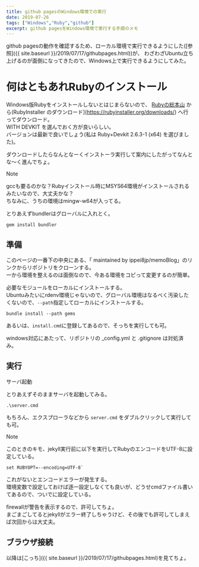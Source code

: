 ```yaml
---
title: github pagesのWindows環境での実行
date: 2019-07-26
tags: ["Windows","Ruby","github"]
excerpt: github pagesをWindows環境で実行する手順のメモ
---
```


github pagesの動作を確認するため、ローカル環境で実行できるようにした([参照]({{ site.baseurl }}/2019/07/17/githubpages.html))が、
わざわざUbuntu立ち上げるのが面倒になってきたので、Windows上で実行できるようにしてみた。  

# 何はともあれRubyのインストール
Windows版Rubyをインストールしないとはじまらないので、
[Rubyの総本山](https://www.ruby-lang.org/ja/) から(RubyInstaller のダウンロード](https://rubyinstaller.org/downloads/)
へ行ってダウンロード。  
WITH DEVKIT を選んでおく方が良いらしい。  
バージョンは最新で良いでしょう(私は Ruby+Devkit 2.6.3-1 (x64) を選びました)。  

ダウンロードしたらなんとなーくインストーラ実行して案内にしたがってなんとな～く進んでちょ。  

> [!NOTE]
> gccも要るのかな？Rubyインストール時にMSYS64環境がインストールされるみたいなので、大丈夫かな？  
> ちなみに、うちの環境はmingw-w64が入ってる。  

とりあえずbundlerはグローバルに入れとく。
```
gem install bundler
```

## 準備

このページの一番下の中央にある、「 maintained by ippei8jp/memoBlog」のリンクからリポジトリをクローンする。  
一から環境を整えるのは面倒なので、今ある環境をコピって変更するのが簡単。  

必要なモジュールをローカルにインストールする。  
Ubuntuみたいにrdenv環境じゃないので、グローバル環境はなるべく汚染したくないので、`--path`指定してローカルにインストールする。  

```
bundle install --path gems
```

あるいは、`install.cmd`に登録してあるので、そっちを実行しても可。

windows対応にあたって、リポジトリの _config.yml と .gitignore は対処済み。

## 実行

サーバ起動

とりあえずそのままサーバを起動してみる。

```
.\server.cmd
```

もちろん、エクスプローラなどから ```server.cmd``` をダブルクリックして実行しても可。  

> [!NOTE]
> このときのキモ、jekyll実行前に以下を実行してRubyのエンコードをUTF-8に設定している。  
> ```
> set RUBYOPT=--encoding=UTF-8`  
> ```
> これがないとエンコードエラーが発生する。  
> 環境変数で設定しておけば逐一設定しなくても良いが、どうせcmdファイル書いてあるので、ついでに設定している。

firewallが警告を表示するので、許可してちょ。  
まごまごしてるとjekyllがエラー終了しちゃうけど、その後でも許可してしまえば次回からは大丈夫。  

## ブラウザ接続

以降は[こっち]({{ site.baseurl }}/2019/07/17/githubpages.html)を見てちょ。  

